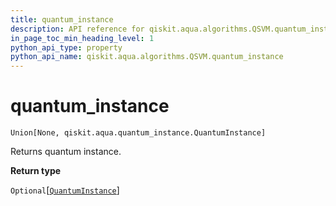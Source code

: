 ```yaml
---
title: quantum_instance
description: API reference for qiskit.aqua.algorithms.QSVM.quantum_instance
in_page_toc_min_heading_level: 1
python_api_type: property
python_api_name: qiskit.aqua.algorithms.QSVM.quantum_instance
---
```


# quantum\_instance

<span id="qiskit.aqua.algorithms.QSVM.quantum_instance" />

`Union[None, qiskit.aqua.quantum_instance.QuantumInstance]`

Returns quantum instance.

**Return type**

`Optional`\[[`QuantumInstance`](qiskit.aqua.QuantumInstance "qiskit.aqua.quantum_instance.QuantumInstance")]

